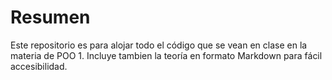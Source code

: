 # Resumen

Este repositorio es para alojar todo el código que se vean en clase en la materia de POO 1.
Incluye tambien la teoría en formato Markdown para fácil accesibilidad.
